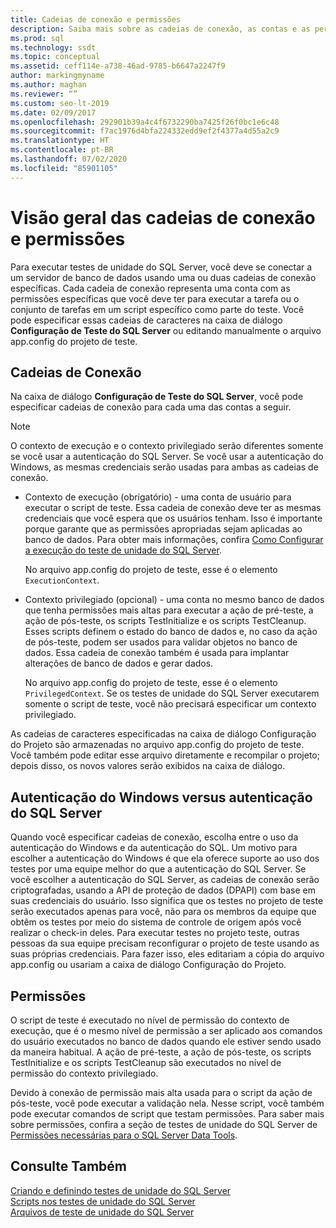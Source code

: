 ```yaml
---
title: Cadeias de conexão e permissões
description: Saiba mais sobre as cadeias de conexão, as contas e as permissões de que você precisa para executar testes de unidade do SQL Server. Confira como configurar as cadeias de conexão.
ms.prod: sql
ms.technology: ssdt
ms.topic: conceptual
ms.assetid: ceff114e-a738-46ad-9785-b6647a2247f9
author: markingmyname
ms.author: maghan
ms.reviewer: “”
ms.custom: seo-lt-2019
ms.date: 02/09/2017
ms.openlocfilehash: 292901b39a4c4f6732290ba7425f26f0bc1e6c48
ms.sourcegitcommit: f7ac1976d4bfa224332edd9ef2f4377a4d55a2c9
ms.translationtype: HT
ms.contentlocale: pt-BR
ms.lasthandoff: 07/02/2020
ms.locfileid: "85901105"
---
```

# <a name="overview-of-connection-strings-and-permissions"></a>Visão geral das cadeias de conexão e permissões

Para executar testes de unidade do SQL Server, você deve se conectar a um servidor de banco de dados usando uma ou duas cadeias de conexão específicas. Cada cadeia de conexão representa uma conta com as permissões específicas que você deve ter para executar a tarefa ou o conjunto de tarefas em um script específico como parte do teste. Você pode especificar essas cadeias de caracteres na caixa de diálogo **Configuração de Teste do SQL Server** ou editando manualmente o arquivo app.config do projeto de teste.  
  
## <a name="connection-strings"></a>Cadeias de Conexão  
Na caixa de diálogo **Configuração de Teste do SQL Server**, você pode especificar cadeias de conexão para cada uma das contas a seguir.  
  
> [!NOTE]  
> O contexto de execução e o contexto privilegiado serão diferentes somente se você usar a autenticação do SQL Server. Se você usar a autenticação do Windows, as mesmas credenciais serão usadas para ambas as cadeias de conexão.  
  
-   Contexto de execução (obrigatório) - uma conta de usuário para executar o script de teste. Essa cadeia de conexão deve ter as mesmas credenciais que você espera que os usuários tenham. Isso é importante porque garante que as permissões apropriadas sejam aplicadas ao banco de dados. Para obter mais informações, confira [Como Configurar a execução do teste de unidade do SQL Server](../ssdt/how-to-configure-sql-server-unit-test-execution.md).  
  
    No arquivo app.config do projeto de teste, esse é o elemento `ExecutionContext`.  
  
-   Contexto privilegiado (opcional) - uma conta no mesmo banco de dados que tenha permissões mais altas para executar a ação de pré-teste, a ação de pós-teste, os scripts TestInitialize e os scripts TestCleanup. Esses scripts definem o estado do banco de dados e, no caso da ação de pós-teste, podem ser usados para validar objetos no banco de dados. Essa cadeia de conexão também é usada para implantar alterações de banco de dados e gerar dados.  
  
    No arquivo app.config do projeto de teste, esse é o elemento `PrivilegedContext`. Se os testes de unidade do SQL Server executarem somente o script de teste, você não precisará especificar um contexto privilegiado.  
  
As cadeias de caracteres especificadas na caixa de diálogo Configuração do Projeto são armazenadas no arquivo app.config do projeto de teste. Você também pode editar esse arquivo diretamente e recompilar o projeto; depois disso, os novos valores serão exibidos na caixa de diálogo.  
  
## <a name="windows-authentication-versus-sql-server-authentication"></a>Autenticação do Windows versus autenticação do SQL Server  
Quando você especificar cadeias de conexão, escolha entre o uso da autenticação do Windows e da autenticação do SQL. Um motivo para escolher a autenticação do Windows é que ela oferece suporte ao uso dos testes por uma equipe melhor do que a autenticação do SQL Server. Se você escolher a autenticação do SQL Server, as cadeias de conexão serão criptografadas, usando a API de proteção de dados (DPAPI) com base em suas credenciais do usuário. Isso significa que os testes no projeto de teste serão executados apenas para você, não para os membros da equipe que obtêm os testes por meio do sistema de controle de origem após você realizar o check-in deles. Para executar testes no projeto teste, outras pessoas da sua equipe precisam reconfigurar o projeto de teste usando as suas próprias credenciais. Para fazer isso, eles editariam a cópia do arquivo app.config ou usariam a caixa de diálogo Configuração do Projeto.  
  
## <a name="permissions"></a>Permissões  
O script de teste é executado no nível de permissão do contexto de execução, que é o mesmo nível de permissão a ser aplicado aos comandos do usuário executados no banco de dados quando ele estiver sendo usado da maneira habitual. A ação de pré-teste, a ação de pós-teste, os scripts TestInitialize e os scripts TestCleanup são executados no nível de permissão do contexto privilegiado.  
  
Devido à conexão de permissão mais alta usada para o script da ação de pós-teste, você pode executar a validação nela. Nesse script, você também pode executar comandos de script que testam permissões. Para saber mais sobre permissões, confira a seção de testes de unidade do SQL Server de [Permissões necessárias para o SQL Server Data Tools](../ssdt/required-permissions-for-sql-server-data-tools.md).  
  
## <a name="see-also"></a>Consulte Também  
[Criando e definindo testes de unidade do SQL Server](../ssdt/creating-and-defining-sql-server-unit-tests.md)  
[Scripts nos testes de unidade do SQL Server](../ssdt/scripts-in-sql-server-unit-tests.md)  
[Arquivos de teste de unidade do SQL Server](../ssdt/sql-server-unit-test-files.md)  
  

